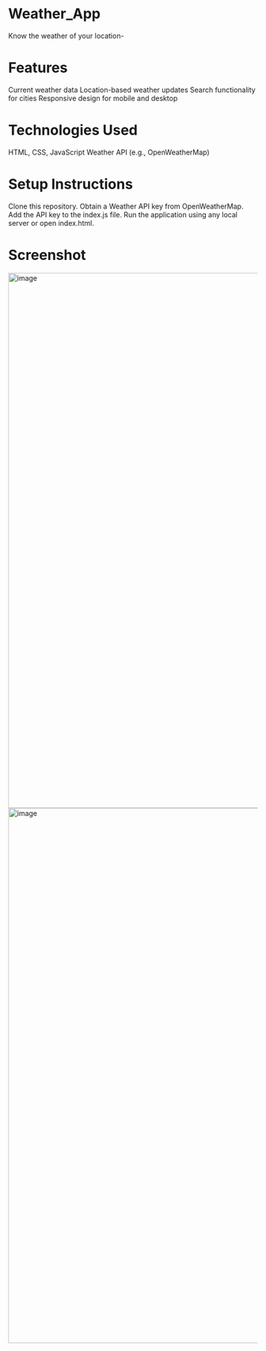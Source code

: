 # Weather_App
Know the weather of your location-
# Features
Current weather data
Location-based weather updates
Search functionality for cities
Responsive design for mobile and desktop
# Technologies Used
HTML, CSS, JavaScript
Weather API (e.g., OpenWeatherMap)
# Setup Instructions
Clone this repository.
Obtain a Weather API key from OpenWeatherMap.
Add the API key to the index.js file.
Run the application using any local server or open index.html.
# Screenshot
<img width="1920" height="1080" alt="image" src="https://github.com/user-attachments/assets/17cdf34f-88ce-443a-82db-146ead047ff0" />

<img width="1920" height="1080" alt="image" src="https://github.com/user-attachments/assets/6d41c0bd-3aa6-4dec-837c-b8ae7c4b21ab" />
